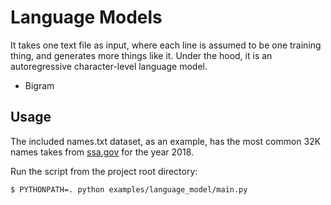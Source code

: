 # Language Models

It takes one text file as input, where each line is assumed to be one training thing, and generates more things like it. Under the hood, it is an autoregressive character-level language model.

- Bigram

## Usage

The included names.txt dataset, as an example, has the most common 32K names takes from [ssa.gov](https://www.ssa.gov/oact/babynames/) for the year 2018. 

Run the script from the project root directory:

```bash
$ PYTHONPATH=. python examples/language_model/main.py
```
